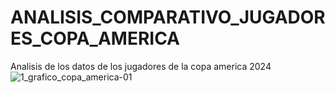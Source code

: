 # ANALISIS_COMPARATIVO_JUGADORES_COPA_AMERICA
Analisis de los datos de los jugadores de la copa america 2024
![1_grafico_copa_america-01](https://github.com/user-attachments/assets/8a6aa01c-6fd7-4e1e-a539-78081bd14762)
